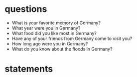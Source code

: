 # questions
- What is your favorite memory of Germany?
- What year were you in Germany?
- What food did you like most in Germany?
- Have any of your friends from Germany come to visit you?
- How long ago were you in Germany?
- What do you know about the floods in Germany?


# statements

